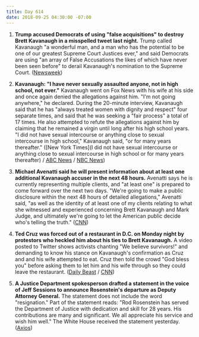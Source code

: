 ```yaml
---
title: Day 614
date: 2018-09-25 04:30:00 -07:00
---
```


1. **Trump accused Democrats of using "false acquisitions" to destroy Brett Kavanaugh in a misspelled tweet last night.** Trump called Kavanaugh "a wonderful man, and a man who has the potential to be one of our greatest Supreme Court Justices ever," and said Democrats are using "an array of False Accusations the likes of which have never been seen before" to derail Kavanaugh's nomination to the Supreme Court. ([Newsweek](https://www.newsweek.com/trump-misspells-tweet-accuses-democrats-using-false-acquisitions-1137019))

2. **Kavanaugh: "I have never sexually assaulted anyone, not in high school, not ever."** Kavanaugh went on Fox News with his wife at his side and once again denied the allegations against him. "I'm not going anywhere," he declared. During the 20-minute interview, Kavanaugh said that he has "always treated women with dignity and respect" four separate times, and said that he was seeking a "fair process" a total of 17 times. He also attempted to refute the allegations against him by claiming that he remained a virgin until long after his high school years. "I did not have sexual intercourse or anything close to sexual intercourse in high school," Kavanaugh said, "or for many years thereafter." (\[New York Times\](I did not have sexual intercourse or anything close to sexual intercourse in high school or for many years thereafter) / [ABC News](https://abcnews.go.com/Politics/im-kavanaugh-emotional-fox-interview/story?id=58051721) / [NBC News](https://www.nbcnews.com/politics/congress/kavanaugh-truth-i-ve-never-sexually-assaulted-anyone-n912701))

3. **Michael Avenatti said he will present information about at least one additional Kavanaugh accuser in the next 48 hours.** Avenatti says he is currently representing multiple clients, and "at least one" is prepared to come forward over the next two days. "We're going to make a public disclosure within the next 48 hours of detailed allegations," Avenatti said, "as well as the identity of at least one of my clients relating to what she witnessed and experienced concerning Brett Kavanaugh and Mark Judge, and ultimately we're going to let the American public decide who's telling the truth." ([CNN](https://www.cnn.com/2018/09/24/politics/michael-avenatti-brett-kavanaugh-cnntv/index.html))

4. **Ted Cruz was forced out of a restaurant in D.C. on Monday night by protestors who heckled him about his ties to Brett Kavanaugh.** A video posted to Twitter shows activists chanting "We believe survivors!" and demanding to know his stance on Kavanaugh's confirmation as Cruz and and his wife attempted to eat. Cruz then told the crowd "God bless you" before asking them to let him and his wife through so they could leave the restaurant. ([Daily Beast](https://www.thedailybeast.com/ted-cruz-heckled-out-of-dc-restaurant-we-believe-survivors) / [CNN](https://www.cnn.com/2018/09/25/politics/ted-cruz-heckled-restaurant-brett-kavanaugh/index.html))
   

5. **A Justice Department spokesperson drafted a statement in the voice of Jeff Sessions to announce Rosenstein's departure as Deputy Attorney General.** The statement does not include the word "resignation." Part of the statement reads: "Rod Rosenstein has served the Department of Justice with dedication and skill for 28 years. His contributions are many and significant. We all appreciate his service and wish him well." The White House received the statement yesterday. ([Axios](https://www.axios.com/rod-rosenstein-resignation-statement-white-house-8159e4b6-8222-4103-98b0-c393e3322772.html))